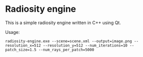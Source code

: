 Radiosity engine
================

This is a simple radiosity engine written in C++ using Qt.

Usage: 
```
radiosity-engine.exe --scene=scene.xml --output=image.png --resolution_x=512 --resolution_y=512 --num_iterations=10 --patch_size=1.5 --num_rays_per_patch=5000
```
